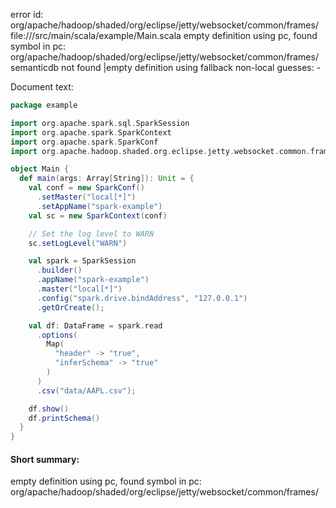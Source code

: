 error id: org/apache/hadoop/shaded/org/eclipse/jetty/websocket/common/frames/
file://<WORKSPACE>/src/main/scala/example/Main.scala
empty definition using pc, found symbol in pc: org/apache/hadoop/shaded/org/eclipse/jetty/websocket/common/frames/
semanticdb not found
|empty definition using fallback
non-local guesses:
	 -

Document text:

```scala
package example

import org.apache.spark.sql.SparkSession
import org.apache.spark.SparkContext
import org.apache.spark.SparkConf
import org.apache.hadoop.shaded.org.eclipse.jetty.websocket.common.frames.DataFrame

object Main {
  def main(args: Array[String]): Unit = {
    val conf = new SparkConf()
      .setMaster("local[*]")
      .setAppName("spark-example")
    val sc = new SparkContext(conf)

    // Set the log level to WARN
    sc.setLogLevel("WARN")

    val spark = SparkSession
      .builder()
      .appName("spark-example")
      .master("local[*]")
      .config("spark.drive.bindAddress", "127.0.0.1")
      .getOrCreate();

    val df: DataFrame = spark.read
      .options(
        Map(
          "header" -> "true",
          "inferSchema" -> "true"
        )
      )
      .csv("data/AAPL.csv");

    df.show()
    df.printSchema()
  }
}

```

#### Short summary: 

empty definition using pc, found symbol in pc: org/apache/hadoop/shaded/org/eclipse/jetty/websocket/common/frames/